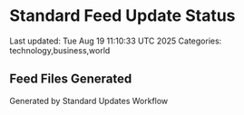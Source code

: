 # Standard Feed Update Status
Last updated: Tue Aug 19 11:10:33 UTC 2025
Categories: technology,business,world

## Feed Files Generated

Generated by Standard Updates Workflow

